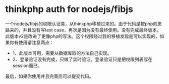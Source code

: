# thinkphp auth for nodejs/fibjs 
一个nodejs/fibjs的权限认证类，从thinkphp移植过来的。由于代码是按php的思路来的，并且没有写test case，再次是因为没有最终使用。没有完成最终版本，此版本v2是改进了更像php的写法。这个权限经过我的移植发现是可以实现的，如果你有使用请注意两点：

- 1、此版本可用，需要从数据库取的方法自己实现。
- 2、登录验证没有完成，只做了实时验证。登录验证只是把权限列表写在session而已。

最后，如果你使用并且完善后可以提交代码。